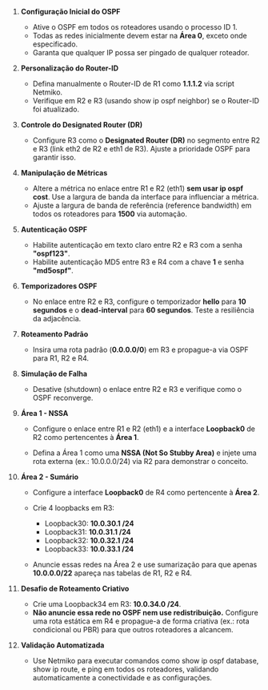 1. **Configuração Inicial do OSPF**
    
    * Ative o OSPF em todos os roteadores usando o processo ID 1.
    * Todas as redes inicialmente devem estar na **Área 0**, exceto onde especificado.
    * Garanta que qualquer IP possa ser pingado de qualquer roteador.
        
2. **Personalização do Router-ID**
    
    * Defina manualmente o Router-ID de R1 como **1.1.1.2** via script Netmiko.
    * Verifique em R2 e R3 (usando show ip ospf neighbor) se o Router-ID foi atualizado.
        
3. **Controle do Designated Router (DR)**
    
    * Configure R3 como o **Designated Router (DR)** no segmento entre R2 e R3 (link eth2 de R2 e eth1 de R3). Ajuste a prioridade OSPF para garantir isso.
        
4. **Manipulação de Métricas**
    
    * Altere a métrica no enlace entre R1 e R2 (eth1) **sem usar ip ospf cost**. Use a largura de banda da interface para influenciar a métrica.
    * Ajuste a largura de banda de referência (reference bandwidth) em todos os roteadores para **1500** via automação.
        
5. **Autenticação OSPF**
    
    * Habilite autenticação em texto claro entre R2 e R3 com a senha **"ospf123"**.
    * Habilite autenticação MD5 entre R3 e R4 com a chave **1** e senha **"md5ospf"**.
        
6. **Temporizadores OSPF**
    
    * No enlace entre R2 e R3, configure o temporizador **hello** para **10 segundos** e o **dead-interval** para **60 segundos**. Teste a resiliência da adjacência.
        
7. **Roteamento Padrão**
    
    * Insira uma rota padrão (**0.0.0.0/0**) em R3 e propague-a via OSPF para R1, R2 e R4.
        
8. **Simulação de Falha**
    
    * Desative (shutdown) o enlace entre R2 e R3 e verifique como o OSPF reconverge.
        
9. **Área 1 - NSSA**
    
    * Configure o enlace entre R1 e R2 (eth1) e a interface **Loopback0** de R2 como pertencentes à **Área 1**.
        
    * Defina a Área 1 como uma **NSSA (Not So Stubby Area)** e injete uma rota externa (ex.: 10.0.0.0/24) via R2 para demonstrar o conceito.
        
10. **Área 2 - Sumário**
    
    * Configure a interface **Loopback0** de R4 como pertencente à **Área 2**.
    * Crie 4 loopbacks em R3:
        
        * Loopback30: **10.0.30.1 /24**
        * Loopback31: **10.0.31.1 /24**
        * Loopback32: **10.0.32.1 /24**
        * Loopback33: **10.0.33.1 /24**
            
    * Anuncie essas redes na Área 2 e use sumarização para que apenas **10.0.0.0/22** apareça nas tabelas de R1, R2 e R4.
        
11. **Desafio de Roteamento Criativo**
    
    * Crie uma Loopback34 em R3: **10.0.34.0 /24**.
    * **Não anuncie essa rede no OSPF nem use redistribuição.** Configure uma rota estática em R4 e propague-a de forma criativa (ex.: rota condicional ou PBR) para que outros roteadores a alcancem.
        
12. **Validação Automatizada**
    
    * Use Netmiko para executar comandos como show ip ospf database, show ip route, e ping em todos os roteadores, validando automaticamente a conectividade e as configurações.
   